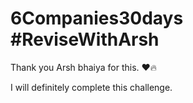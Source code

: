# 6Companies30days #ReviseWithArsh

Thank you Arsh bhaiya for this. ❤️🔥

I will definitely complete this challenge.

